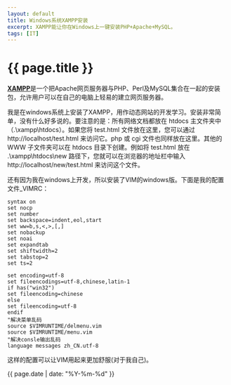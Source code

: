 ```yaml
---
layout: default
title: Windows系统XAMPP安装
excerpt: XAMPP能让你在Windows上一键安装PHP+Apache+MySQL。
tags: [IT]
---
```

{{ page.title }}
================

[**XAMPP**](http://www.apachefriends.org/zh_cn/xampp-windows.html)是一个把Apache网页服务器与PHP、Perl及MySQL集合在一起的安装包，允许用户可以在自己的电脑上轻易的建立网页服务器。

我是在windows系统上安装了XAMPP，用作动态网站的开发学习。安装非常简单，没有什么好多说的。要注意的是：所有网络文档都放在 htdocs 主文件夹中（.\xampp\htdocs）。如果您将 test.html 文件放在这里，您可以通过 http://localhost/test.html 来访问它。php 或 cgi 文件也同样放在这里。其他的 WWW 子文件夹可以在 htdocs 目录下创建。例如将 test.html 放在 .\xampp\htdocs\new 路径下，您就可以在浏览器的地址栏中输入 http://localhost/new/test.html 来访问这个文件。

还有因为我在windows上开发，所以安装了VIM的windows版。下面是我的配置文件_VIMRC：

```
syntax on
set nocp
set number
set backspace=indent,eol,start
set ww=b,s,<,>,[,]
set nobackup
set noai
set expandtab
set shiftwidth=2
set tabstop=2
set ts=2

set encoding=utf-8
set fileencodings=utf-8,chinese,latin-1
if has("win32")
set fileencoding=chinese
else
set fileencoding=utf-8
endif
"解决菜单乱码
source $VIMRUNTIME/delmenu.vim
source $VIMRUNTIME/menu.vim
"解决consle输出乱码
language messages zh_CN.utf-8
```

这样的配置可以让VIM用起来更加舒服(对于我自己)。

{{ page.date | date: "%Y-%m-%d" }}
